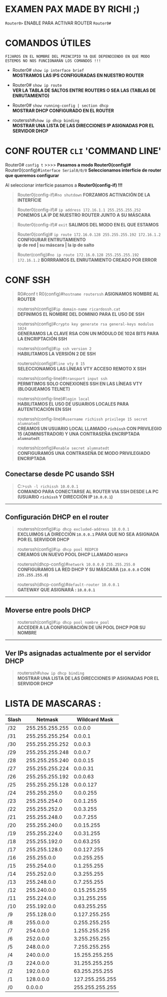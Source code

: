 # EXAMEN PAX MADE BY RICHI ;)

`Router0>` ENABLE PARA ACTIVAR ROUTER `Router0#`


# COMANDOS ÚTILES
`FIJAROS EN EL NOMBRE DEL PRINCIPIO YA QUE DEPENDIENDO EN QUE MODO ESTEMOS NO NOS FUNCIONARÁN LOS COMANDOS !!!`
- Router0# `show ip interface brief`  
**MOSTRAMOS LAS IPS CONFIGURADAS EN NUESTRO ROUTER**

- Router0# `show ip route`  
**VER LA TABLA DE SALTOS ENTRE ROUTERS O SEA LAS (TABLAS DE ENRUTAMIENTO)**

- Router0# `show running-config | section dhcp`  
**MOSTRAR DHCP CONFIGURADO EN EL ROUTER**
- routerssh#`show ip dhcp binding`  
**MOSTRAR UNA LISTA DE LAS DIRECCIONES IP ASIGNADAS POR EL SERVIDOR DHCP**

# CONF ROUTER `CLI` 'COMMAND LINE'

Router0# `config t`  >>>>  **Pasamos a modo Router0(config)#**\
Router0(config)#`interface Serial0/0/0` **Seleccionamos interfície de router que queremos configurar**

Al seleccionar interfície pasamos a **Router0(config-if) !!!** 

> Router0(config-if)#`no shutdown` **FORZAMOS ACTIVACIÓN DE LA INTERFÍCIE**

> Router0(config-if)# `ip address 172.16.1.1 255.255.255.252` **PONEMOS LA IP DE NUESTRO ROUTER JUNTO A SU MÁSCARA**

> Router0(config-if)# `exit` **SALIMOS DEL MODO EN EL QUE ESTAMOS**

> Router0(config)# `ip route 172.16.0.128 255.255.255.192 172.16.1.2` **CONFIGURAR ENTRUTAMIENTO**\
>**ip de red | su máscara | la ip de salto**

> Router(config)#`no ip route 172.16.0.128 255.255.255.192 172.16.1.2` **BORRRAMOS EL ENRUTAMIENTO CREADO POR ERROR**


# CONF SSH

> R0#conf t
> R0(config)#`hostname routerssh` **ASIGNAMOS NOMBRE AL ROUTER**

> routerssh(config)#`ip domain-name ricardossh.cat`  
**DEFINIMOS EL NOMBRE DEL DOMINIO PARA EL USO DE SSH**

> routerssh(config)#`crypto key generate rsa general-keys modulus 1024`  
**GENERAMOS LA CLAVE RSA CON UN MÓDULO DE 1024 BITS PARA LA ENCRIPTACIÓN SSH**

> routerssh(config)#`ip ssh version 2`  
**HABILITAMOS LA VERSIÓN 2 DE SSH**

> routerssh(config)#`line vty 0 15`  
**SELECCIONAMOS LAS LÍNEAS VTY ACCESO REMOTO X SSH**

> routerssh(config-line)#`transport input ssh`  
**PERMITIMOS SOLO CONEXIONES SSH EN LAS LÍNEAS VTY (BLOQUEAMOS TELNET)**

> routerssh(config-line)#`login local`  
**HABILITAMOS EL USO DE USUARIOS LOCALES PARA AUTENTICACIÓN EN SSH**

> routerssh(config-line)#`username richissh privilege 15 secret alumnatedt`  
**CREAMOS UN USUARIO LOCAL LLAMADO `richissh` CON PRIVILEGIO 15 (ADMINISTRADOR) Y UNA CONTRASEÑA ENCRIPTADA `alumnatedt`**

> routerssh(config)#`enable secret alumnatedt`  
**CONFIGURAMOS UNA CONTRASEÑA DE MODO PRIVILEGIADO ENCRIPTADA**

## Conectarse desde PC usando SSH
> C:\>`ssh -l richissh 10.0.0.1`  
**COMANDO PARA CONECTARSE AL ROUTER VIA SSH DESDE LA PC (USUARIO `richissh` Y DIRECCIÓN IP `10.0.0.1`)**

---

## Configuración DHCP en el router
> routerssh(config)#`ip dhcp excluded-address 10.0.0.1`  
**EXCLUIMOS LA DIRECCIÓN `10.0.0.1` PARA QUE NO SEA ASIGNADA POR EL SERVIDOR DHCP**

> routerssh(config)#`ip dhcp pool REDPC0`  
**CREAMOS UN NUEVO POOL DHCP LLAMADO `REDPC0`**

> routerssh(dhcp-config)#`network 10.0.0.0 255.255.255.0`  
**CONFIGURAMOS LA RED DHCP Y SU MÁSCARA (`10.0.0.0` CON `255.255.255.0`)**

> routerssh(dhcp-config)#`default-router 10.0.0.1`  
**GATEWAY QUE ASIGNARÁ : `10.0.0.1`**

---

## Moverse entre pools DHCP
> routerssh(config)#`ip dhcp pool nombre_pool`  
**ACCEDER A LA CONFIGURACIÓN DE UN POOL DHCP POR SU NOMBRE**

---

## Ver IPs asignadas actualmente por el servidor DHCP
> routerssh#`show ip dhcp binding`  
**MOSTRAR UNA LISTA DE LAS DIRECCIONES IP ASIGNADAS POR EL SERVIDOR DHCP**

# LISTA DE MASCARAS : 
| Slash | Netmask           | Wildcard Mask      |
|-------|-------------------|--------------------|
| /32   | 255.255.255.255   | 0.0.0.0           |
| /31   | 255.255.255.254   | 0.0.0.1           |
| /30   | 255.255.255.252   | 0.0.0.3           |
| /29   | 255.255.255.248   | 0.0.0.7           |
| /28   | 255.255.255.240   | 0.0.0.15          |
| /27   | 255.255.255.224   | 0.0.0.31          |
| /26   | 255.255.255.192   | 0.0.0.63          |
| /25   | 255.255.255.128   | 0.0.0.127         |
| /24   | 255.255.255.0     | 0.0.0.255         |
| /23   | 255.255.254.0     | 0.0.1.255         |
| /22   | 255.255.252.0     | 0.0.3.255         |
| /21   | 255.255.248.0     | 0.0.7.255         |
| /20   | 255.255.240.0     | 0.0.15.255        |
| /19   | 255.255.224.0     | 0.0.31.255        |
| /18   | 255.255.192.0     | 0.0.63.255        |
| /17   | 255.255.128.0     | 0.0.127.255       |
| /16   | 255.255.0.0       | 0.0.255.255       |
| /15   | 255.254.0.0       | 0.1.255.255       |
| /14   | 255.252.0.0       | 0.3.255.255       |
| /13   | 255.248.0.0       | 0.7.255.255       |
| /12   | 255.240.0.0       | 0.15.255.255      |
| /11   | 255.224.0.0       | 0.31.255.255      |
| /10   | 255.192.0.0       | 0.63.255.255      |
| /9    | 255.128.0.0       | 0.127.255.255     |
| /8    | 255.0.0.0         | 0.255.255.255     |
| /7    | 254.0.0.0         | 1.255.255.255     |
| /6    | 252.0.0.0         | 3.255.255.255     |
| /5    | 248.0.0.0         | 7.255.255.255     |
| /4    | 240.0.0.0         | 15.255.255.255    |
| /3    | 224.0.0.0         | 31.255.255.255    |
| /2    | 192.0.0.0         | 63.255.255.255    |
| /1    | 128.0.0.0         | 127.255.255.255   |
| /0    | 0.0.0.0           | 255.255.255.255   |